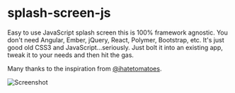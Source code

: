 # splash-screen-js

Easy to use JavaScript splash screen this is 100% framework agnostic. You don't need Angular, Ember, jQuery, React, Polymer, Bootstrap, etc. It's just good old CSS3 and JavaScript...seriously. Just bolt it into an existing app, tweak it to your needs and then hit the gas.

Many thanks to the inspiration from [@ihatetomatoes](https://ihatetomatoes.net/create-custom-preloading-screen/).

![Screenshot](splashscreen.gif)


